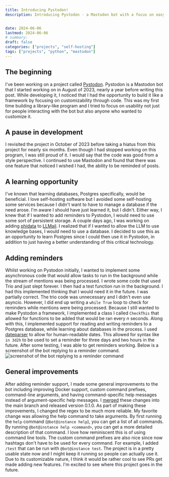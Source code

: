 ```yaml
---
title: Introducing Pystodon!
description: Introducing Pystodon - a Mastodon bot with a focus on easy customization.


date: 2024-06-06
lastmod: 2024-06-06
# summary:
draft: false
categories: ["projects", "self-hosting"]
tags: ["projects", "python", "mastodon"]
---
```

## The beginning
I've been working on a project called [Pystodon](https://github.com/slashtechno/pystodon). Pystodon is a Mastodon bot that I started working on in August of 2023, nearly a year before writing this post. While developing it, I noticed that I had the opportunity to build it like a framework by focusing on customizability through code. This was my first time building a library-like program and I tried to focus on usability not just for people interacting with the bot but also anyone who wanted to customize it.  
## A pause in development  
I revisited the project in October of 2023 before taking a hiatus from this project for nearly six months. Even though I had stopped working on this program, I was still proud of it. I would say that the code was good from a style perspective. I continued to use Mastodon and found that there was one feature that noticed I wished I had, the ability to be reminded of posts.  
## A learning opportunity  
I've known that learning databases, Postgres specifically, would be beneficial. I love self-hosting software but I avoided some self-hosting some services because I didn't want to have to manage a database if the need arose. I'm aware I should have just learned it, but I didn't. Either way, I knew that if I wanted to add reminders to Pystodon, I would need to use some sort of persistent storage. A couple days ago, I was working on adding [phidata](https://github.com/phidatahq/phidata) to [LLMail](https://github.com/slashtechno/llmail). I realized that if I wanted to allow the LLM to use knowledge bases, I would need to use a database. I decided to use this as an opportunity to learn Postgres since I could then use it in Pystodon, in addition to just having a better understanding of this critical technology. 
## Adding reminders  
Whilst working on Pystodon initially, I wanted to implement some asynchronous code that would allow tasks to run in the background while the stream of mentions was being processed. I wrote some code that used Trio and just slept forever. I then had a test function run in the background. I had this implemented thinking that I would need it in the future. I was partially correct. The trio code was unnecessary and I didn't even use asyncio. However, I did end up writing a `while True` loop to check for reminders while mentions were being processed. Because I still wanted to make Pystodon a framework, I implemented a class I called `CheckThis` that allowed for functions to be added that would be ran every _n_ seconds. Along with this, I implemented support for reading and writing reminders to a Postgres database, while learning about databases in the process. I used [dateparser](https://dateparser.readthedocs.io/en/latest/) to allow for human-readable dates. This allowed for syntax like `in 3d2h` to be used to set a reminder for three days and two hours in the future. After some testing, I was able to get reminders working. Below is a screenshot of the bot replying to a reminder command.
![screenshot of the bot replying to a reminder command](/2024/pystodon-reminder.png)
## General improvements  
After adding reminder support, I made some general improvements to the bot including improving Docker support, custom command prefixes, command-line arguments, and having command-specific help messages instead of argument-specific help messages. I [merged](https://github.com/slashtechno/pystodon/pull/2) these changes into the main branch and released version 0.1.0. As part of making these improvements, I changed the regex to be much more reliable. My favorite change was allowing the help command to take arguments. By first running the `help` command (`@bot@instance help`), you can get a list of all commands. By running `@bot@instance help <command>`, you can get a more detailed description of that command. I love how reminiscent this is of using command line tools. The custom command prefixes are also nice since now hashtags don't have to be used for every command. For example, I added `/test` that can be run with `@bot@instance test`. The project is in a pretty usable state now and I might keep it running so people can actually use it. Due to its customizable nature, I think it would be rather cool to see PRs get made adding new features. I'm excited to see where this project goes in the future.
